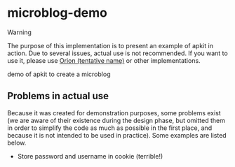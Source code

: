 # microblog-demo
> [!WARNING]
> The purpose of this implementation is to present an example of apkit in action. Due to several issues, actual use is not recommended. If you want to use it, please use [Orion (tentative name)](https://github.com/fedi-libs/orion) or other implementations.

demo of apkit to create a microblog
## Problems in actual use
Because it was created for demonstration purposes, some problems exist (we are aware of their existence during the design phase, but omitted them in order to simplify the code as much as possible in the first place, and because it is not intended to be used in practice). Some examples are listed below.

- Store password and username in cookie (terrible!)